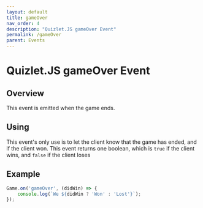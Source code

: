 ```yaml
---
layout: default
title: gameOver
nav_order: 4
description: "Quizlet.JS gameOver Event"
permalink: /gameOver
parent: Events
---
```


# Quizlet.JS gameOver Event

## Overview
This event is emitted when the game ends.

## Using
This event's only use is to let the client know that the game has ended, and if the client won. This event returns one boolean, which is `true` if the client wins, and `false` if the client loses

## Example
```js
Game.on('gameOver', (didWin) => {
    console.log(`We ${didWin ? 'Won' : 'Lost'}`);
});
```